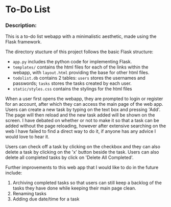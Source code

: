 # To-Do List

### Description:
This is a to-do list webapp with a minimalistic aesthetic, made using the Flask framework.

The directory stucture of this project follows the basic Flask structure:
- `app.py` includes the python code for implementing Flask. 
- `templates/` contains the html files for each of the links within the webapp, with `layout.html` providing the base for other html files.
- `todolist.db` contains 2 tables: `users` stores the usernames and passwords; `tasks` stores the tasks created by each user.
- `static/styles.css` contains the stylings for the html files

When a user first opens the webapp, they are prompted to login or register for an account, after which they can access the main page of the web app.
Users can create a new task by typing on the text box and pressing 'Add'. The page will then reload and the new task added will be shown on the screen. 
I have debated on whether or not to make it so that a task can be added without the page reloading, however after extensive searching on the web I have failed to find a direct way to do it, if anyone has any advice I would love to hear it.

Users can check off a task by clicking on the checkbox and they can also delete a task by clicking on the 'x' button beside the task.
Users can also delete all completed tasks by click on 'Delete All Completed'.

Further improvements to this web app that I would like to do in the future include:
1. Archiving completed tasks so that users can still keep a backlog of the tasks they have done while keeping their main page clean.
2. Renaming tasks
3. Adding due date/time for a task
